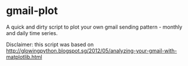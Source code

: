 gmail-plot
==========

A quick and dirty script to plot your own gmail sending pattern - monthly and daily time series.

Disclaimer: this script was based on http://glowingpython.blogspot.sg/2012/05/analyzing-your-gmail-with-matplotlib.html